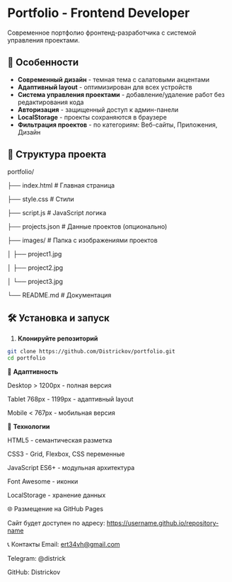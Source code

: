 # Portfolio - Frontend Developer

Современное портфолио фронтенд-разработчика с системой управления проектами.

## 🚀 Особенности

- **Современный дизайн** - темная тема с салатовыми акцентами
- **Адаптивный layout** - оптимизирован для всех устройств
- **Система управления проектами** - добавление/удаление работ без редактирования кода
- **Авторизация** - защищенный доступ к админ-панели
- **LocalStorage** - проекты сохраняются в браузере
- **Фильтрация проектов** - по категориям: Веб-сайты, Приложения, Дизайн

## 📁 Структура проекта
portfolio/

├── index.html # Главная страница

├── style.css # Стили

├── script.js # JavaScript логика

├── projects.json # Данные проектов (опционально)

├── images/ # Папка с изображениями проектов

│ ├── project1.jpg

│ ├── project2.jpg

│ └── project3.jpg

└── README.md # Документация

## 🛠 Установка и запуск

1. **Клонируйте репозиторий**
```bash
git clone https://github.com/Districkov/portfolio.git
cd portfolio
```
📱 **Адаптивность**

Desktop > 1200px - полная версия

Tablet 768px - 1199px - адаптивный layout

Mobile < 767px - мобильная версия

🔧 **Технологии**

HTML5 - семантическая разметка

CSS3 - Grid, Flexbox, CSS переменные

JavaScript ES6+ - модульная архитектура

Font Awesome - иконки

LocalStorage - хранение данных

🌐 Размещение на GitHub Pages

Сайт будет доступен по адресу: https://username.github.io/repository-name

📞 Контакты
Email: ert34vh@gmail.com

Telegram: @districk

GitHub: Districkov
